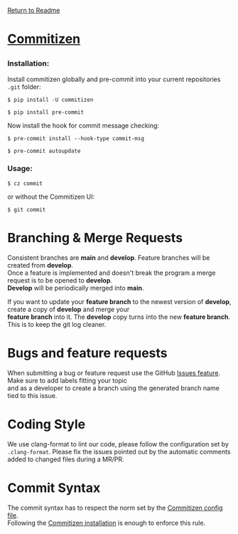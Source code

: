 [Return to Readme](README.md)

# <p id="commitizen-header"> [Commitizen](https://commitizen-tools.github.io/commitizen/)

### Installation:

Install commitizen globally and pre-commit into your current repositories `.git` folder:

```
$ pip install -U commitizen

$ pip install pre-commit
```

Now install the hook for commit message checking:

```
$ pre-commit install --hook-type commit-msg

$ pre-commit autoupdate
```

### Usage:

`$ cz commit`

or without the Commitizen UI:

`$ git commit`

# Branching & Merge Requests

Consistent branches are **main** and **develop**. Feature branches will be created from **develop**. \
Once a feature is implemented and doesn't break the program a merge request is to be opened to **develop**.\
**Develop** will be periodically merged into **main**.

If you want to update your **feature branch** to the newest version of **develop**, create a copy of **develop** and merge your \
**feature branch** into it. The **develop** copy turns into the new **feature branch**. This is to keep the git log cleaner.

# Bugs and feature requests

When submitting a bug or feature request use the GitHub [Issues feature](https://github.com/Epitech-R-Type/R-Type/issues). Make sure to add labels fitting your topic\
 and as a developer to create a branch using the generated branch name tied to this issue.


# Coding Style

We use clang-format to lint our code, please follow the configuration set by `.clang-format`. Please fix the issues pointed out by the automatic comments added to changed files during a MR/PR.

# Commit Syntax

The commit syntax has to respect the norm set by the [Commitizen config file](.cz.json).\
Following the [Commitizen installation](#commitizen-header) is enough to enforce this rule.

